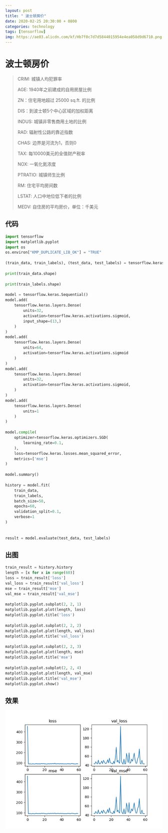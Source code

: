 ```yaml
---
layout: post
title: " 波士顿房价"
date: 2020-02-25 20:30:00 + 0800
categories: technology
tags: [tensorflow]
img: https://ae03.alicdn.com/kf/Hb7f0c7d7d5844015954e4ea058d9d6710.png
---
```


# 波士顿房价

> CRIM: 城镇人均犯罪率
> 
> AGE: 1940年之前建成的自用房屋比例
> 
> ZN：住宅用地超过 25000 sq.ft. 的比例
> 
> DIS：到波士顿5个中心区域的加权距离
> 
> INDUS: 城镇非零售商用土地的比例
> 
> RAD: 辐射性公路的靠近指数
> 
> CHAS: 边界是河流为1，否则0
> 
> TAX: 每10000美元的全值财产税率
> 
> NOX: 一氧化氮浓度
> 
> PTRATIO: 城镇师生比例
> 
> RM: 住宅平均房间数
> 
> LSTAT: 人口中地位低下者的比例
> 
> MEDV: 自住房的平均房价，单位：千美元

## 代码

```python
import tensorflow
import matplotlib.pyplot
import os
os.environ["KMP_DUPLICATE_LIB_OK"] = "TRUE"

(train_data, train_labels), (test_data, test_labels) = tensorflow.keras.datasets.boston_housing.load_data()

print(train_data.shape)

print(train_labels.shape)

model = tensorflow.keras.Sequential()
model.add(
    tensorflow.keras.layers.Dense(
        units=32,
        activation=tensorflow.keras.activations.sigmoid,
        input_shape=(13,)
    )
)
model.add(
    tensorflow.keras.layers.Dense(
        units=64,
        activation=tensorflow.keras.activations.sigmoid
    )
)
model.add(
    tensorflow.keras.layers.Dense(
        units=32,
        activation=tensorflow.keras.activations.sigmoid,
    )
)
model.add(
    tensorflow.keras.layers.Dense(
        units=1
    )
)

model.compile(
    optimizer=tensorflow.keras.optimizers.SGD(
        learning_rate=0.1,
    ),
    loss=tensorflow.keras.losses.mean_squared_error,
    metrics=['mse']
)

model.summary()

history = model.fit(
    train_data,
    train_labels,
    batch_size=50,
    epochs=60,
    validation_split=0.1,
    verbose=1
)


result = model.evaluate(test_data, test_labels)

```

## 出图

```python
train_result = history.history
length = [x for x in range(60)]
loss = train_result['loss']
val_loss = train_result['val_loss']
mse = train_result['mse']
val_mse = train_result['val_mse']

matplotlib.pyplot.subplot(2, 2, 1)
matplotlib.pyplot.plot(length, loss)
matplotlib.pyplot.title('loss')

matplotlib.pyplot.subplot(2, 2, 2)
matplotlib.pyplot.plot(length, val_loss)
matplotlib.pyplot.title('val_loss')

matplotlib.pyplot.subplot(2, 2, 3)
matplotlib.pyplot.plot(length, mse)
matplotlib.pyplot.title('mse')

matplotlib.pyplot.subplot(2, 2, 4)
matplotlib.pyplot.plot(length, val_mse)
matplotlib.pyplot.title('val_mse')
matplotlib.pyplot.show()
```

## 效果
![波士顿房价效果图](./images/2020/02/25/image123.png)
